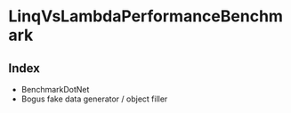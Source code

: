 # LinqVsLambdaPerformanceBenchmark

## Index
- BenchmarkDotNet
- Bogus fake data generator / object filler
